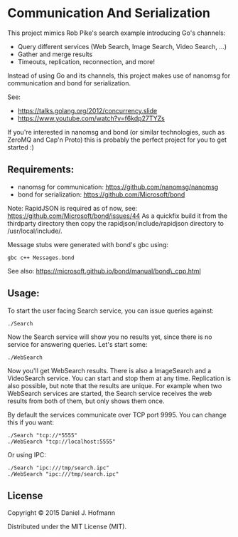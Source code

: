 # Communication And Serialization

This project mimics Rob Pike's search example introducing Go's channels:

* Query different services (Web Search, Image Search, Video Search, ...)
* Gather and merge results
* Timeouts, replication, reconnection, and more!

Instead of using Go and its channels, this project makes use of nanomsg for communication and bond for serialization.

See:

* https://talks.golang.org/2012/concurrency.slide
* https://www.youtube.com/watch?v=f6kdp27TYZs

If you're interested in nanomsg and bond (or similar technologies, such as ZeroMQ and Cap'n Proto) this is probably the perfect project for you to get started :)


## Requirements:

* nanomsg for communication: https://github.com/nanomsg/nanomsg
* bond for serialization: https://github.com/Microsoft/bond

Note: RapidJSON is required as of now, see: https://github.com/Microsoft/bond/issues/44
As a quickfix build it from the thirdparty directory then copy the rapidjson/include/rapidjson directory to /usr/local/include/.

Message stubs were generated with bond's gbc using:

    gbc c++ Messages.bond

See also: https://microsoft.github.io/bond/manual/bond\_cpp.html


## Usage:

To start the user facing Search service, you can issue queries against:

    ./Search

Now the Search service will show you no results yet, since there is no service for answering queries. Let's start some:

    ./WebSearch

Now you'll get WebSearch results. There is also a ImageSearch and a VideoSearch service. You can start and stop them at any time. Replication is also possible, but note that the results are unique. For example when two WebSearch services are started, the Search service receives the web results from both of them, but only shows them once.

By default the services communicate over TCP port 9995. You can change this if you want:

    ./Search "tcp://*5555"
    ./WebSearch "tcp://localhost:5555"


Or using IPC:

    ./Search "ipc:///tmp/search.ipc"
    ./WebSearch "ipc:///tmp/search.ipc"


## License

Copyright © 2015 Daniel J. Hofmann

Distributed under the MIT License (MIT).
